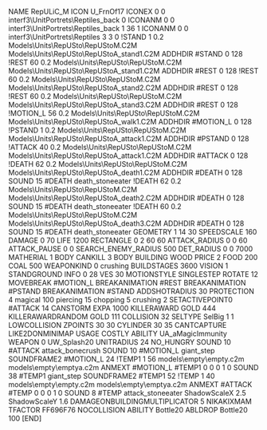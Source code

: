NAME RepULiC_M
ICON U_FrnOf17
ICONEX 0 0 interf3\UnitPortrets\Reptiles_back 0
ICONANM 0 0 interf3\UnitPortrets\Reptiles_back 1 36 1
ICONANM 0 0 interf3\UnitPortrets\Reptiles 3 3 0
!STAND          1 0.2 Models\Units\RepUSto\RepUStoM.C2M Models\Units\RepUSto\RepUStoA_stand1.C2M
ADDHDIR #STAND 0 128
!REST          60 0.2 Models\Units\RepUSto\RepUStoM.C2M Models\Units\RepUSto\RepUStoA_stand1.C2M
ADDHDIR #REST 0 128
!REST          60 0.2 Models\Units\RepUSto\RepUStoM.C2M Models\Units\RepUSto\RepUStoA_stand2.C2M
ADDHDIR #REST 0 128
!REST          60 0.2 Models\Units\RepUSto\RepUStoM.C2M Models\Units\RepUSto\RepUStoA_stand3.C2M
ADDHDIR #REST 0 128
!MOTION_L      56 0.2 Models\Units\RepUSto\RepUStoM.C2M Models\Units\RepUSto\RepUStoA_walk1.C2M
ADDHDIR #MOTION_L 0 128
!PSTAND        1  0.2 Models\Units\RepUSto\RepUStoM.C2M Models\Units\RepUSto\RepUStoA_attack1.C2M
ADDHDIR #PSTAND 0 128 
!ATTACK        40 0.2 Models\Units\RepUSto\RepUStoM.C2M Models\Units\RepUSto\RepUStoA_attack1.C2M
ADDHDIR #ATTACK 0 128
!DEATH         62 0.2 Models\Units\RepUSto\RepUStoM.C2M Models\Units\RepUSto\RepUStoA_death1.C2M
ADDHDIR #DEATH 0 128
SOUND 15 #DEATH death_stoneeater
!DEATH         62 0.2 Models\Units\RepUSto\RepUStoM.C2M Models\Units\RepUSto\RepUStoA_death2.C2M
ADDHDIR #DEATH 0 128
SOUND 15 #DEATH death_stoneeater
!DEATH         60 0.2 Models\Units\RepUSto\RepUStoM.C2M Models\Units\RepUSto\RepUStoA_death3.C2M
ADDHDIR #DEATH 0 128
SOUND 15 #DEATH death_stoneeater
GEOMETRY 1 14 30
SPEEDSCALE 160
DAMAGE   0 70
LIFE     1200
RECTANGLE 0 2 60 60
ATTACK_RADIUS 0 0 60
ATTACK_PAUSE 0 0
SEARCH_ENEMY_RADIUS 500
DET_RADIUS 0 0 7000
MATHERIAL 1 BODY
CANKILL 3 BODY BUILDING WOOD 
PRICE 2 FOOD 200 COAL 500
WEAPONKIND 0 crushing
BUILDSTAGES 3600
VISION 1
STANDGROUND
INFO 0 28
VES 30
MOTIONSTYLE SINGLESTEP
ROTATE 12
MOVEBREAK #MOTION_L
BREAKANIMATION #REST
BREAKANIMATION #PSTAND
BREAKANIMATION #STAND
ADDSHOTRADIUS 30
PROTECTION 4 magical 100 piercing 15 chopping 5 crushing 2
SETACTIVEPOINT0 #ATTACK 14
CANSTORM
EXPA 1000
KILLERAWARD             GOLD 444
KILLERAWARDRANDOM       GOLD 111
COLLISION 32
SELTYPE SelBig 1 1
LOWCOLLISION
ZPOINTS 30 30
CYLINDER 30 35
CANTCAPTURE
LIKE2DONMINIMAP
USAGE COSTLY
ABILITY UA_aMagicImmunity
WEAPON 0 UW_Splash20
UNITRADIUS 24
NO_HUNGRY
SOUND 10 #ATTACK attack_bonecrush
SOUND 10 #MOTION_L giant_step
SOUNDFRAME2 #MOTION_L 24
!TEMP1  1 56 models\empty\empty.c2m models\empty\emptya.c2m
ANMEXT #MOTION_L #TEMP1 0 0 0 1 0
SOUND 38 #TEMP1 giant_step
SOUNDFRAME2 #TEMP1 52
!TEMP  1 40 models\empty\empty.c2m models\empty\emptya.c2m
ANMEXT #ATTACK #TEMP 0 0 0 1 0
SOUND 8 #TEMP attack_stoneeater
ShadowScaleX 2.5
ShadowScaleY 1.6
DAMAGEONBUILDINGMULTIPLICATOR 5
NIKAKIXMAM
TFACTOR FF696F76
NOCOLLISION
ABILITY Bottle20
ABLDROP Bottle20 100
[END]
